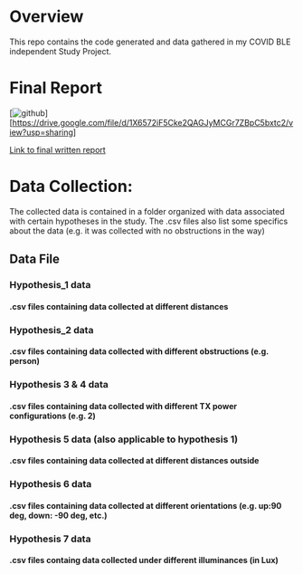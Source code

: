 # Overview
This repo contains the code generated and data gathered in my COVID BLE independent Study Project. 

# Final Report
[![github](https://user-images.githubusercontent.com/66737209/197114598-2a556311-bcbb-4c27-9c8d-7d1d5cfddd16.png)][https://drive.google.com/file/d/1X6572iF5Cke2QAGJyMCGr7ZBpC5bxtc2/view?usp=sharing]


<a href="https://drive.google.com/file/d/1X6572iF5Cke2QAGJyMCGr7ZBpC5bxtc2/view?usp=sharing" target="_blank">Link to final written report</a>

# Data Collection:
The collected data is contained in a folder organized with  data associated with certain hypotheses in the study. 
The .csv files also list some specifics about the data (e.g. it was collected with no obstructions in the way)

## Data File
### Hypothesis_1 data
#### .csv files containing data collected at different distances
### Hypothesis_2 data
#### .csv files containing data collected with different obstructions (e.g. person)
### Hypothesis 3 & 4 data
#### .csv files containing data collected with different TX power configurations (e.g. 2)
### Hypothesis 5 data (also applicable to hypothesis 1)
#### .csv files containing data collected at different distances outside
### Hypothesis 6 data
#### .csv files containing data collected at different orientations (e.g. up:90 deg, down: -90 deg, etc.)
### Hypothesis 7 data
#### .csv files containg data collected under different illuminances (in Lux)
